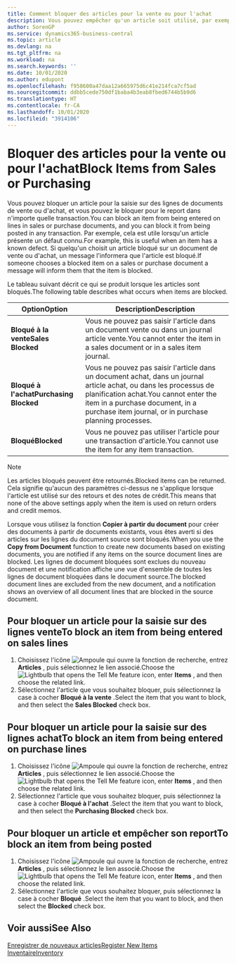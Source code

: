 ```yaml
---
title: Comment bloquer des articles pour la vente ou pour l'achat
description: Vous pouvez empêcher qu'un article soit utilisé, par exemple, dans des documents de vente ou d'achat.
author: SorenGP
ms.service: dynamics365-business-central
ms.topic: article
ms.devlang: na
ms.tgt_pltfrm: na
ms.workload: na
ms.search.keywords: ''
ms.date: 10/01/2020
ms.author: edupont
ms.openlocfilehash: f958600a47daa12a665975d6c41e214fca7cf5ad
ms.sourcegitcommit: ddbb5cede750df1baba4b3eab8fbed6744b5b9d6
ms.translationtype: HT
ms.contentlocale: fr-CA
ms.lasthandoff: 10/01/2020
ms.locfileid: "3914106"
---
```

# <a name="block-items-from-sales-or-purchasing"></a><span data-ttu-id="f0c52-103">Bloquer des articles pour la vente ou pour l'achat</span><span class="sxs-lookup"><span data-stu-id="f0c52-103">Block Items from Sales or Purchasing</span></span>
<span data-ttu-id="f0c52-104">Vous pouvez bloquer un article pour la saisie sur des lignes de documents de vente ou d'achat, et vous pouvez le bloquer pour le report dans n'importe quelle transaction.</span><span class="sxs-lookup"><span data-stu-id="f0c52-104">You can block an item from being entered on lines in sales or purchase documents, and you can block it from being posted in any transaction.</span></span> <span data-ttu-id="f0c52-105">Par exemple, cela est utile lorsqu'un article présente un défaut connu.</span><span class="sxs-lookup"><span data-stu-id="f0c52-105">For example, this is useful when an item has a known defect.</span></span> <span data-ttu-id="f0c52-106">Si quelqu'un choisit un article bloqué sur un document de vente ou d'achat, un message l'informera que l'article est bloqué.</span><span class="sxs-lookup"><span data-stu-id="f0c52-106">If someone chooses a blocked item on a sales or purchase document a message will inform them that the item is blocked.</span></span>

<span data-ttu-id="f0c52-107">Le tableau suivant décrit ce qui se produit lorsque les articles sont bloqués.</span><span class="sxs-lookup"><span data-stu-id="f0c52-107">The following table describes what occurs when items are blocked.</span></span>  

|<span data-ttu-id="f0c52-108">Option</span><span class="sxs-lookup"><span data-stu-id="f0c52-108">Option</span></span>|<span data-ttu-id="f0c52-109">Description</span><span class="sxs-lookup"><span data-stu-id="f0c52-109">Description</span></span>|  
|--------------------|------------|  
|<span data-ttu-id="f0c52-110">**Bloqué à la vente**</span><span class="sxs-lookup"><span data-stu-id="f0c52-110">**Sales Blocked**</span></span>|<span data-ttu-id="f0c52-111">Vous ne pouvez pas saisir l'article dans un document vente ou dans un journal article vente.</span><span class="sxs-lookup"><span data-stu-id="f0c52-111">You cannot enter the item in a sales document or in a sales item journal.</span></span>|  
|<span data-ttu-id="f0c52-112">**Bloqué à l'achat**</span><span class="sxs-lookup"><span data-stu-id="f0c52-112">**Purchasing Blocked**</span></span>|<span data-ttu-id="f0c52-113">Vous ne pouvez pas saisir l'article dans un document achat, dans un journal article achat, ou dans les processus de planification achat.</span><span class="sxs-lookup"><span data-stu-id="f0c52-113">You cannot enter the item in a purchase document, in a purchase item journal, or in purchase planning processes.</span></span>|  
|<span data-ttu-id="f0c52-114">**Bloqué**</span><span class="sxs-lookup"><span data-stu-id="f0c52-114">**Blocked**</span></span>|<span data-ttu-id="f0c52-115">Vous ne pouvez pas utiliser l'article pour une transaction d'article.</span><span class="sxs-lookup"><span data-stu-id="f0c52-115">You cannot use the item for any item transaction.</span></span>|  

> [!NOTE]
> <span data-ttu-id="f0c52-116">Les articles bloqués peuvent être retournés.</span><span class="sxs-lookup"><span data-stu-id="f0c52-116">Blocked items can be returned.</span></span> <span data-ttu-id="f0c52-117">Cela signifie qu'aucun des paramètres ci-dessus ne s'applique lorsque l'article est utilisé sur des retours et des notes de crédit.</span><span class="sxs-lookup"><span data-stu-id="f0c52-117">This means that none of the above settings apply when the item is used on return orders and credit memos.</span></span>

<span data-ttu-id="f0c52-118">Lorsque vous utilisez la fonction **Copier à partir du document** pour créer des documents à partir de documents existants, vous êtes averti si des articles sur les lignes du document source sont bloqués.</span><span class="sxs-lookup"><span data-stu-id="f0c52-118">When you use the **Copy from Document** function to create new documents based on existing documents, you are notified if any items on the source document lines are blocked.</span></span> <span data-ttu-id="f0c52-119">Les lignes de document bloquées sont exclues du nouveau document et une notification affiche une vue d'ensemble de toutes les lignes de document bloquées dans le document source.</span><span class="sxs-lookup"><span data-stu-id="f0c52-119">The blocked document lines are excluded from the new document, and a notification shows an overview of all document lines that are blocked in the source document.</span></span>

## <a name="to-block-an-item-from-being-entered-on-sales-lines"></a><span data-ttu-id="f0c52-120">Pour bloquer un article pour la saisie sur des lignes vente</span><span class="sxs-lookup"><span data-stu-id="f0c52-120">To block an item from being entered on sales lines</span></span>  
1.  <span data-ttu-id="f0c52-121">Choisissez l'icône ![Ampoule qui ouvre la fonction de recherche](media/ui-search/search_small.png "Dites-moi ce que vous voulez faire"), entrez **Articles** , puis sélectionnez le lien associé.</span><span class="sxs-lookup"><span data-stu-id="f0c52-121">Choose the ![Lightbulb that opens the Tell Me feature](media/ui-search/search_small.png "Tell me what you want to do") icon, enter **Items** , and then choose the related link.</span></span>  
2.  <span data-ttu-id="f0c52-122">Sélectionnez l'article que vous souhaitez bloquer, puis sélectionnez la case à cocher **Bloqué à la vente** .</span><span class="sxs-lookup"><span data-stu-id="f0c52-122">Select the item that you want to block, and then select the **Sales Blocked** check box.</span></span>  

## <a name="to-block-an-item-from-being-entered-on-purchase-lines"></a><span data-ttu-id="f0c52-123">Pour bloquer un article pour la saisie sur des lignes achat</span><span class="sxs-lookup"><span data-stu-id="f0c52-123">To block an item from being entered on purchase lines</span></span>  
1.  <span data-ttu-id="f0c52-124">Choisissez l'icône ![Ampoule qui ouvre la fonction de recherche](media/ui-search/search_small.png "Dites-moi ce que vous voulez faire"), entrez **Articles** , puis sélectionnez le lien associé.</span><span class="sxs-lookup"><span data-stu-id="f0c52-124">Choose the ![Lightbulb that opens the Tell Me feature](media/ui-search/search_small.png "Tell me what you want to do") icon, enter **Items** , and then choose the related link.</span></span>  
2.  <span data-ttu-id="f0c52-125">Sélectionnez l'article que vous souhaitez bloquer, puis sélectionnez la case à cocher **Bloqué à l'achat** .</span><span class="sxs-lookup"><span data-stu-id="f0c52-125">Select the item that you want to block, and then select the **Purchasing Blocked** check box.</span></span>  

## <a name="to-block-an-item-from-being-posted"></a><span data-ttu-id="f0c52-126">Pour bloquer un article et empêcher son report</span><span class="sxs-lookup"><span data-stu-id="f0c52-126">To block an item from being posted</span></span>
1. <span data-ttu-id="f0c52-127">Choisissez l'icône ![Ampoule qui ouvre la fonction de recherche](media/ui-search/search_small.png "Dites-moi ce que vous voulez faire"), entrez **Articles** , puis sélectionnez le lien associé.</span><span class="sxs-lookup"><span data-stu-id="f0c52-127">Choose the ![Lightbulb that opens the Tell Me feature](media/ui-search/search_small.png "Tell me what you want to do") icon, enter **Items** , and then choose the related link.</span></span>
2. <span data-ttu-id="f0c52-128">Sélectionnez l'article que vous souhaitez bloquer, puis sélectionnez la case à cocher **Bloqué** .</span><span class="sxs-lookup"><span data-stu-id="f0c52-128">Select the item that you want to block, and then select the **Blocked** check box.</span></span>

## <a name="see-also"></a><span data-ttu-id="f0c52-129">Voir aussi</span><span class="sxs-lookup"><span data-stu-id="f0c52-129">See Also</span></span>  
[<span data-ttu-id="f0c52-130">Enregistrer de nouveaux articles</span><span class="sxs-lookup"><span data-stu-id="f0c52-130">Register New Items</span></span>](inventory-how-register-new-items.md)  
[<span data-ttu-id="f0c52-131">Inventaire</span><span class="sxs-lookup"><span data-stu-id="f0c52-131">Inventory</span></span>](inventory-manage-inventory.md)  
